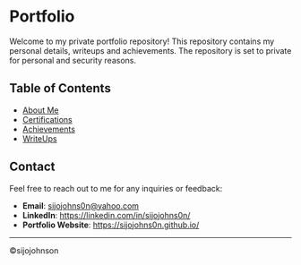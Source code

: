 # Portfolio

Welcome to my private portfolio repository! This repository contains my personal details, writeups and achievements. The repository is set to private for personal and security reasons.

## Table of Contents

- [About Me](#about-me)
- [Certifications](#certifications)
- [Achievements](#achievements)
- [WriteUps](#writeUps)


## Contact

Feel free to reach out to me for any inquiries or feedback:

- **Email**: sijojohns0n@yahoo.com
- **LinkedIn**: https://linkedin.com/in/sijojohns0n/
- **Portfolio Website**: https://sijojohns0n.github.io/

---

©sijojohnson

